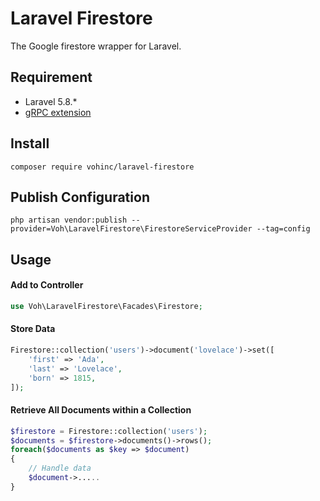 # Laravel Firestore

The Google firestore wrapper for Laravel.

## Requirement

* Laravel 5.8.*
* [gRPC extension](https://cloud.google.com/php/grpc)

## Install
```shell
composer require vohinc/laravel-firestore
```

## Publish Configuration
```shell
php artisan vendor:publish --provider=Voh\LaravelFirestore\FirestoreServiceProvider --tag=config
```

## Usage


#### Add to Controller
```php
use Voh\LaravelFirestore\Facades\Firestore;
```


#### Store Data
```php
Firestore::collection('users')->document('lovelace')->set([
    'first' => 'Ada',
    'last' => 'Lovelace',
    'born' => 1815,
]);
```


#### Retrieve All Documents within a Collection
```php
$firestore = Firestore::collection('users');
$documents = $firestore->documents()->rows();
foreach($documents as $key => $document)
{
    // Handle data
    $document->.....
}
```
